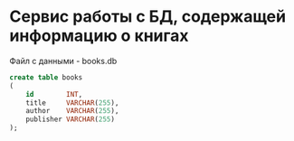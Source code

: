 # Сервис работы с БД, содержащей информацию о книгах
Файл с данными - books.db
```sql
create table books
(
    id        INT,
    title     VARCHAR(255),
    author    VARCHAR(255),
    publisher VARCHAR(255)
);
```
